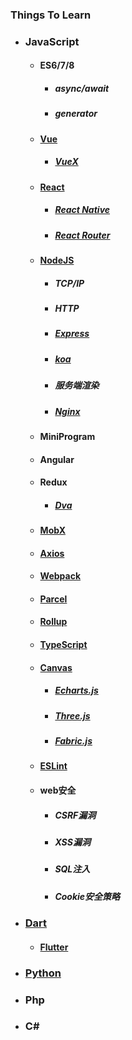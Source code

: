 ### Things To Learn

- ### JavaScript
  - #### ES6/7/8
    - ##### async/await
    - ##### generator
  - #### [Vue](https://cn.vuejs.org/v2/guide/)
    - ##### [VueX](https://vuex.vuejs.org/guide/)
  - #### [React](https://react.docschina.org/)
    - ##### [React Native](https://reactnative.cn/)
    - ##### [React Router](http://react-guide.github.io/react-router-cn/docs/API.html)
  - #### [NodeJS](http://nodejs.cn/api/)
    - ##### TCP/IP
    - ##### HTTP
    - ##### [Express](http://www.expressjs.com.cn/)
    - ##### [koa](https://koa.bootcss.com/#)
    - ##### 服务端渲染
    - ##### [Nginx](http://www.nginx.cn/doc/)
  - #### MiniProgram
  - #### Angular
  - #### Redux
    - ##### [Dva](https://dvajs.com/guide/)
  - #### [MobX](https://cn.mobx.js.org/)
  - #### [Axios](https://www.kancloud.cn/yunye/axios/234845)
  - #### [Webpack](https://www.webpackjs.com/concepts/)
  - #### [Parcel](https://parceljs.org/getting_started.html)
  - #### [Rollup](https://www.rollupjs.com/guide/zh)
  - #### [TypeScript](https://www.tslang.cn/docs/handbook/basic-types.html)
  - #### [Canvas](http://www.w3school.com.cn/tags/html_ref_canvas.asp)
    - ##### [Echarts.js](https://echarts.baidu.com/index.html)
    - ##### [Three.js](https://threejs.org/)
    - ##### [Fabric.js](http://fabricjs.com/docs/)
  - #### [ESLint](https://cn.eslint.org/)
  - #### web安全
    - ##### CSRF漏洞
    - ##### XSS漏洞
    - ##### SQL注入
    - ##### Cookie安全策略
- ### [Dart](http://dart.goodev.org/guides/get-started)
  - #### [Flutter](https://flutterchina.club/get-started/install/)
- ### [Python](https://docs.python.org/3/)
- ### Php
- ### C#
